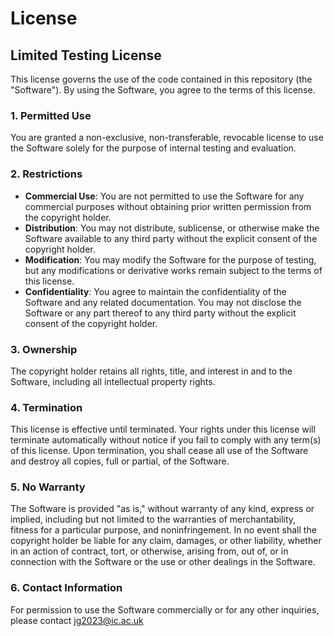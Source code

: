 # License

## Limited Testing License

This license governs the use of the code contained in this repository (the "Software"). By using the Software, you agree to the terms of this license.

### 1. **Permitted Use**

You are granted a non-exclusive, non-transferable, revocable license to use the Software solely for the purpose of internal testing and evaluation. 

### 2. **Restrictions**

- **Commercial Use**: You are not permitted to use the Software for any commercial purposes without obtaining prior written permission from the copyright holder.
- **Distribution**: You may not distribute, sublicense, or otherwise make the Software available to any third party without the explicit consent of the copyright holder.
- **Modification**: You may modify the Software for the purpose of testing, but any modifications or derivative works remain subject to the terms of this license.
- **Confidentiality**: You agree to maintain the confidentiality of the Software and any related documentation. You may not disclose the Software or any part thereof to any third party without the explicit consent of the copyright holder.

### 3. **Ownership**

The copyright holder retains all rights, title, and interest in and to the Software, including all intellectual property rights.

### 4. **Termination**

This license is effective until terminated. Your rights under this license will terminate automatically without notice if you fail to comply with any term(s) of this license. Upon termination, you shall cease all use of the Software and destroy all copies, full or partial, of the Software.

### 5. **No Warranty**

The Software is provided "as is," without warranty of any kind, express or implied, including but not limited to the warranties of merchantability, fitness for a particular purpose, and noninfringement. In no event shall the copyright holder be liable for any claim, damages, or other liability, whether in an action of contract, tort, or otherwise, arising from, out of, or in connection with the Software or the use or other dealings in the Software.

### 6. **Contact Information**

For permission to use the Software commercially or for any other inquiries, please contact jg2023@ic.ac.uk

